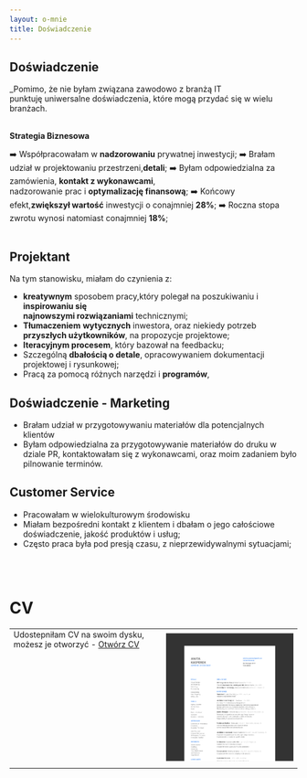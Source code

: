 ```yaml
---
layout: o-mnie
title: Doświadczenie
---
```

 ## Doświadczenie

_Pomimo, że nie byłam związana zawodowo z branżą IT<br>
punktuję uniwersalne doświadczenia, które mogą przydać się w wielu branżach. 
<br>
<br>

**Strategia Biznesowa**
 
➡️ Współpracowałam w **nadzorowaniu** prywatnej inwestycji;
➡️ Brałam udział w projektowaniu przestrzeni,**detali**; 
➡️ Byłam odpowiedzialna za zamówienia, **kontakt z wykonawcami**,<br> nadzorowanie prac i **optymalizację finansową**;
➡️ Końcowy efekt,**zwiększył wartość** inwestycji o conajmniej **28%**;
➡️ Roczna stopa zwrotu wynosi natomiast conajmniej **18%**;
<br>
<br>

## Projektant
Na tym stanowisku, miałam do czynienia z:

- **kreatywnym** sposobem pracy,który polegał na poszukiwaniu i **inspirowaniu się** <br> **najnowszymi rozwiązaniami** technicznymi;
- **Tłumaczeniem** **wytycznych** inwestora, oraz niekiedy potrzeb **przyszłych użytkowników**, na propozycje projektowe;
- **Iteracyjnym procesem**, który bazował na feedbacku;
- Szczególną **dbałością o detale**, opracowywaniem dokumentacji projektowej i rysunkowej;
- Pracą za pomocą różnych narzędzi i **programów**, 

## Doświadczenie - Marketing

- Brałam udział w przygotowywaniu materiałów dla potencjalnych klientów
- Byłam odpowiedzialna za przygotowywanie materiałów do druku w dziale PR, kontaktowałam się z wykonawcami, oraz moim zadaniem było pilnowanie terminów.

## Customer Service

- Pracowałam w wielokulturowym środowisku 
- Miałam bezpośredni kontakt z klientem i dbałam o jego całościowe doświadczenie, jakość produktów i usług;
- Często praca była pod presją czasu, z nieprzewidywalnymi sytuacjami;
<br>
<br>

# CV


|                                                              |                                                              |
| ------------------------------------------------------------ | -----------------------------------------------------------: |
| Udostepniłam CV na swoim dysku, możesz je otworzyć - [Otwórz CV](https://drive.google.com/file/d/1hEogPlysEIRWZVdXuUgcO1zGA7fMLJJW/view?usp=sharing)<br/><br><br><br><br/><br/><br/><br/><br><br><br><br/><br/> | [![image-text](https://raw.githubusercontent.com/AnitakasperekUX/AnitakasperekUX.github.io/main/assets/img/Mask%20Group%404x.png)](https://raw.githubusercontent.com/AnitakasperekUX/AnitakasperekUX.github.io/main/assets/img/2021_cv_dark%20mode%2012%40.png) |





